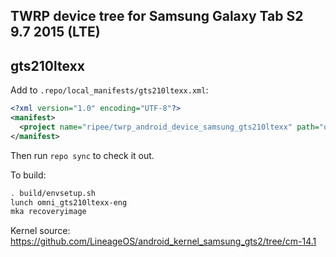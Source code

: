 ## TWRP device tree for Samsung Galaxy Tab S2 9.7 2015 (LTE)
## gts210ltexx

Add to `.repo/local_manifests/gts210ltexx.xml`:

```xml
<?xml version="1.0" encoding="UTF-8"?>
<manifest>
  <project name="ripee/twrp_android_device_samsung_gts210ltexx" path="device/samsung/gts210ltexx" remote="github" revision="android-7.1" />
</manifest>
```

Then run `repo sync` to check it out.

To build:

```sh
. build/envsetup.sh
lunch omni_gts210ltexx-eng
mka recoveryimage
```

Kernel source: https://github.com/LineageOS/android_kernel_samsung_gts2/tree/cm-14.1
